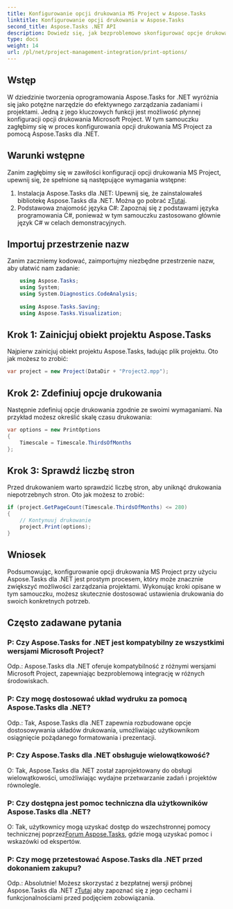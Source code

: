```yaml
---
title: Konfigurowanie opcji drukowania MS Project w Aspose.Tasks
linktitle: Konfigurowanie opcji drukowania w Aspose.Tasks
second_title: Aspose.Tasks .NET API
description: Dowiedz się, jak bezproblemowo skonfigurować opcje drukowania MS Project za pomocą Aspose.Tasks dla .NET. Zwiększ swoje możliwości zarządzania projektami.
type: docs
weight: 14
url: /pl/net/project-management-integration/print-options/
---
```

## Wstęp
W dziedzinie tworzenia oprogramowania Aspose.Tasks for .NET wyróżnia się jako potężne narzędzie do efektywnego zarządzania zadaniami i projektami. Jedną z jego kluczowych funkcji jest możliwość płynnej konfiguracji opcji drukowania Microsoft Project. W tym samouczku zagłębimy się w proces konfigurowania opcji drukowania MS Project za pomocą Aspose.Tasks dla .NET.
## Warunki wstępne
Zanim zagłębimy się w zawiłości konfiguracji opcji drukowania MS Project, upewnij się, że spełnione są następujące wymagania wstępne:
1. Instalacja Aspose.Tasks dla .NET: Upewnij się, że zainstalowałeś bibliotekę Aspose.Tasks dla .NET. Można go pobrać z[Tutaj](https://releases.aspose.com/tasks/net/).
2. Podstawowa znajomość języka C#: Zapoznaj się z podstawami języka programowania C#, ponieważ w tym samouczku zastosowano głównie język C# w celach demonstracyjnych.

## Importuj przestrzenie nazw
Zanim zaczniemy kodować, zaimportujmy niezbędne przestrzenie nazw, aby ułatwić nam zadanie:
```csharp
    using Aspose.Tasks;
    using System;
    using System.Diagnostics.CodeAnalysis;
    
    using Aspose.Tasks.Saving;
    using Aspose.Tasks.Visualization;
```

## Krok 1: Zainicjuj obiekt projektu Aspose.Tasks
Najpierw zainicjuj obiekt projektu Aspose.Tasks, ładując plik projektu. Oto jak możesz to zrobić:
```csharp
var project = new Project(DataDir + "Project2.mpp");
```
## Krok 2: Zdefiniuj opcje drukowania
Następnie zdefiniuj opcje drukowania zgodnie ze swoimi wymaganiami. Na przykład możesz określić skalę czasu drukowania:
```csharp
var options = new PrintOptions
{
    Timescale = Timescale.ThirdsOfMonths
};
```
## Krok 3: Sprawdź liczbę stron
Przed drukowaniem warto sprawdzić liczbę stron, aby uniknąć drukowania niepotrzebnych stron. Oto jak możesz to zrobić:
```csharp
if (project.GetPageCount(Timescale.ThirdsOfMonths) <= 280)
{
    // Kontynuuj drukowanie
    project.Print(options);
}
```

## Wniosek
Podsumowując, konfigurowanie opcji drukowania MS Project przy użyciu Aspose.Tasks dla .NET jest prostym procesem, który może znacznie zwiększyć możliwości zarządzania projektami. Wykonując kroki opisane w tym samouczku, możesz skutecznie dostosować ustawienia drukowania do swoich konkretnych potrzeb.
## Często zadawane pytania
### P: Czy Aspose.Tasks for .NET jest kompatybilny ze wszystkimi wersjami Microsoft Project?
Odp.: Aspose.Tasks dla .NET oferuje kompatybilność z różnymi wersjami Microsoft Project, zapewniając bezproblemową integrację w różnych środowiskach.
### P: Czy mogę dostosować układ wydruku za pomocą Aspose.Tasks dla .NET?
Odp.: Tak, Aspose.Tasks dla .NET zapewnia rozbudowane opcje dostosowywania układów drukowania, umożliwiając użytkownikom osiągnięcie pożądanego formatowania i prezentacji.
### P: Czy Aspose.Tasks dla .NET obsługuje wielowątkowość?
O: Tak, Aspose.Tasks dla .NET został zaprojektowany do obsługi wielowątkowości, umożliwiając wydajne przetwarzanie zadań i projektów równolegle.
### P: Czy dostępna jest pomoc techniczna dla użytkowników Aspose.Tasks dla .NET?
 O: Tak, użytkownicy mogą uzyskać dostęp do wszechstronnej pomocy technicznej poprzez[Forum Aspose.Tasks](https://forum.aspose.com/c/tasks/15), gdzie mogą uzyskać pomoc i wskazówki od ekspertów.
### P: Czy mogę przetestować Aspose.Tasks dla .NET przed dokonaniem zakupu?
 Odp.: Absolutnie! Możesz skorzystać z bezpłatnej wersji próbnej Aspose.Tasks dla .NET z[Tutaj](https://releases.aspose.com/) aby zapoznać się z jego cechami i funkcjonalnościami przed podjęciem zobowiązania.